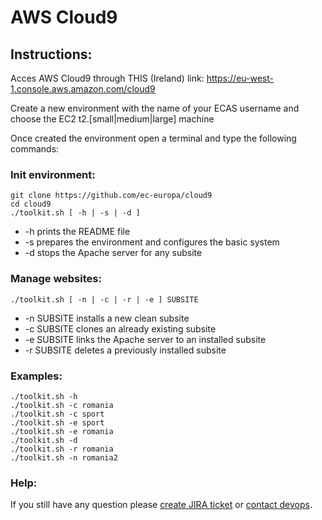 # AWS Cloud9
 
 ## Instructions:

Acces AWS Cloud9 through THIS (Ireland) link: https://eu-west-1.console.aws.amazon.com/cloud9

Create a new environment with the name of your ECAS username and choose the EC2 t2.[small|medium|large] machine

Once created the environment open a terminal and type the following commands:

### Init environment:
 ```
git clone https://github.com/ec-europa/cloud9
cd cloud9
./toolkit.sh [ -h | -s | -d ]
 ```
* -h 		prints the README file
* -s 		prepares the environment and configures the basic system
* -d 		stops the Apache server for any subsite

### Manage websites:
 ```
./toolkit.sh [ -n | -c | -r | -e ] SUBSITE
 ```
* -n SUBSITE 	installs a new clean subsite
* -c SUBSITE 	clones an already existing subsite
* -e SUBSITE 	links the Apache server to an installed subsite
* -r SUBSITE 	deletes a previously installed subsite

### Examples:
 ```
./toolkit.sh -h
./toolkit.sh -c romania
./toolkit.sh -c sport
./toolkit.sh -e sport
./toolkit.sh -e romania
./toolkit.sh -d
./toolkit.sh -r romania
./toolkit.sh -n romania2
 ```

 ### Help:
 
 If you still have any question please [create JIRA ticket](https://webgate.ec.europa.eu/CITnet/jira/secure/CreateIssue!default.jspa?pid=68600) or [contact devops](https://platform-ec-europa.slack.com/messages/C2NTVJA7P/).
